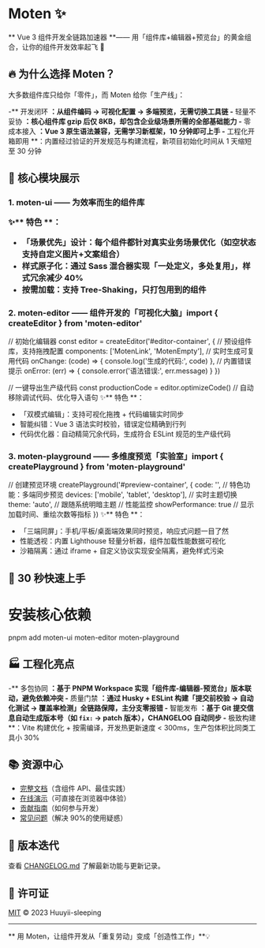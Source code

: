 # Moten ✨

** Vue 3 组件开发全链路加速器 **—— 用「组件库+编辑器+预览台」的黄金组合，让你的组件开发效率起飞 🚀

## 🔥 为什么选择 Moten？

大多数组件库只给你「零件」，而 Moten 给你「生产线」：

-** 开发闭环 **：从组件编码 → 可视化配置 → 多端预览，无需切换工具链 -** 轻量不妥协 **：核心组件库 gzip 后仅 8KB，却包含企业级场景所需的全部基础能力 -** 零成本接入 **：Vue 3 原生语法兼容，无需学习新框架，10 分钟即可上手 -** 工程化开箱即用 **：内置经过验证的开发规范与构建流程，新项目初始化时间从 1 天缩短至 30 分钟

## 🧩 核心模块展示

### 1. moten-ui —— 为效率而生的组件库<template>

  <!-- 自动适配响应式布局 -->

<MotenEmpty
description="暂无数据"
:image-size="res(120)" <!-- 响应式尺寸工具 -->
/>

  <!-- 全类型支持，IDE智能提示 -->

<MotenLink
href="/"
type="primary"
@click="handleClick"

>

​    跳转链接

  </MotenLink>
</template>

<script setup lang="ts">
import { MotenEmpty, MotenLink } from 'moten-ui'
import { res } from 'moten-ui/utils'  // 内置响应式工具


const handleClick = (e: MouseEvent) => {
  // TypeScript类型自动推导
  console.log('点击事件:', e)
}
</script>

✨** 特色 **：

- 「场景优先」设计：每个组件都针对真实业务场景优化（如空状态支持自定义图片+文案组合）
- 样式原子化：通过 Sass 混合器实现「一处定义，多处复用」，样式冗余减少 40%
- 按需加载：支持 Tree-Shaking，只打包用到的组件

### 2. moten-editor —— 组件开发的「可视化大脑」import { createEditor } from 'moten-editor'

// 初始化编辑器
const editor = createEditor('#editor-container', {
// 预设组件库，支持拖拽配置
components: ['MotenLink', 'MotenEmpty'],
// 实时生成可复用代码
onChange: (code) => {
console.log('生成的代码:', code)
},
// 内置错误提示
onError: (err) => {
console.error('语法错误:', err.message)
}
})

// 一键导出生产级代码
const productionCode = editor.optimizeCode() // 自动移除调试代码、优化导入语句
✨** 特色 **：

- 「双模式编辑」：支持可视化拖拽 + 代码编辑实时同步
- 智能纠错：Vue 3 语法实时校验，错误定位精确到行列
- 代码优化器：自动精简冗余代码，生成符合 ESLint 规范的生产级代码

### 3. moten-playground —— 多维度预览「实验室」import { createPlayground } from 'moten-playground'

// 创建预览环境
createPlayground('#preview-container', {
code: '<template><MotenLink /></template>',
// 特色功能：多端同步预览
devices: ['mobile', 'tablet', 'desktop'],
// 实时主题切换
theme: 'auto', // 跟随系统明暗主题
// 性能监控
showPerformance: true // 显示加载时间、重绘次数等指标
})
✨** 特色 **：

- 「三端同屏」：手机/平板/桌面端效果同时预览，响应式问题一目了然
- 性能透视：内置 Lighthouse 轻量分析器，组件加载性能数据可视化
- 沙箱隔离：通过 iframe + 自定义协议实现安全隔离，避免样式污染

## 🚀 30 秒快速上手

# 安装核心依赖

pnpm add moten-ui moten-editor moten-playground<!-- App.vue -->

<template>


  <div class="app">
    <h1>我的第一个 Moten 应用</h1>
    <MotenLink type="primary" href="/docs">查看文档</MotenLink>
  </div>

</template>

<script setup>
import { MotenLink } from 'moten-ui'
</script>


<style scoped>
.app {
  padding: res(20px);  /* 自动转换为响应式尺寸 */
}
</style>


## 🏭 工程化亮点

-** 多包协同 **：基于 PNPM Workspace 实现「组件库-编辑器-预览台」版本联动，避免依赖冲突 -** 质量门禁 **：通过 Husky + ESLint 构建「提交前校验 → 自动化测试 → 覆盖率检测」全链路保障，主分支零报错 -** 智能发布 **：基于 Git 提交信息自动生成版本号（如 `fix:` → patch 版本），CHANGELOG 自动同步 -** 极致构建 **：Vite 构建优化 + 按需编译，开发热更新速度 < 300ms，生产包体积比同类工具小 30%

## 📚 资源中心

- [完整文档](https://moten-docs.example.com)（含组件 API、最佳实践）
- [在线演示](https://moten-playground.example.com)（可直接在浏览器中体验）
- [贡献指南](./CONTRIBUTING.md)（如何参与开发）
- [常见问题](./docs/FAQ.md)（解决 90%的使用疑惑）

## 🔄 版本迭代

查看 [CHANGELOG.md](./CHANGELOG.md) 了解最新功能与更新记录。

## 📄 许可证

[MIT](./LICENSE) © 2023 Huuyii-sleeping

---

** 用 Moten，让组件开发从「重复劳动」变成「创造性工作」**💡